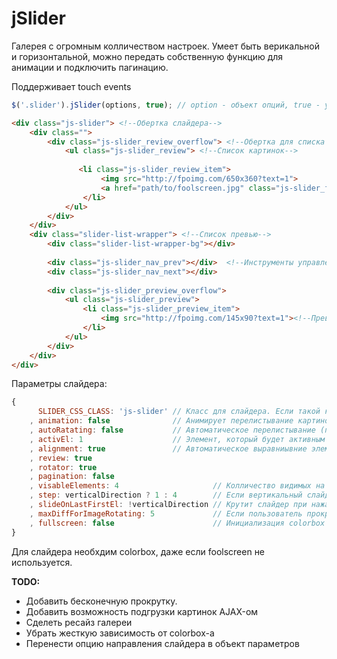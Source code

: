 jSlider
=======

Галерея с огромным колличеством настроек.
Умеет быть верикальной и горизонтальной, можно передать собственную функцию для анимации и подключить пагинацию.

Поддерживает touch events


```javascript
$('.slider').jSlider(options, true); // option - объект опций, true - указывает что слайдер должен быть вертикальным
```
```html
<div class="js-slider"> <!--Обертка слайдера-->
    <div class="">
        <div class="js-slider_review_overflow"> <!--Обертка для списка основных картинок-->
            <ul class="js-slider_review"> <!--Список картинок-->
                
               <li class="js-slider_review_item">
                    <img src="http://fpoimg.com/650x360?text=1">
                    <a href="path/to/foolscreen.jpg" class="js-slider_fullscreen"></a> <!--Кнопка для foolscreen-a не обязательна-->
                </li>
            </ul>
        </div>
    </div>  
    <div class="slider-list-wrapper"> <!--Список превью-->
        <div class="slider-list-wrapper-bg"></div>
    
        <div class="js-slider_nav_prev"></div>  <!--Инструменты управления-->
        <div class="js-slider_nav_next"></div>
        
        <div class="js-slider_preview_overflow">
            <ul class="js-slider_preview">                  
                <li class="js-slider_preview_item">
                    <img src="http://fpoimg.com/145x90?text=1"><!--Превью-->
                </li>
            </ul>
        </div>
    </div>
</div>
```
Параметры слайдера:
```javascript
{
      SLIDER_CSS_CLASS: 'js-slider' // Класс для слайдера. Если такой класс уже есть, его можно переопределить
    , animation: false              // Анимирует перелистывание картинок (может принемать функцию)
    , autoRatating: false           // Автоматическое перелистывание (принимает значение в миллисекундах)
    , activEl: 1                    // Элемент, который будет активным при инициализации слайдера
    , alignment: true               // Автоматическое выравниывние элементов (все превью должны быть одного размера)
    , review: true
    , rotator: true
    , pagination: false
    , visableElements: 4                     // Колличество видимых на странице элементов
    , step: verticalDirection ? 1 : 4        // Если вертикальный слайдер, то перематываем одну картинку (если не указанно другое)
    , slideOnLastFirstEl: !verticalDirection // Крутит слайдер при нажатии на крайние превью в видемой части списка
    , maxDiffForImageRotating: 5             // Если пользователь прокрутит больше картинок, то запускается альтернативая анимация прокрутки
    , fullscreen: false                      // Инициализация colorbox'a. Можно передать объект настроек colorbox'a
}
```

Для слайдера необхдим colorbox, даже если foolscreen не используется.

**TODO:**

- Добавить бесконечную прокрутку.
- Добавить возможность подгрузки картинок AJAX-ом
- Сделеть ресайз галереи
- Убрать жесткую зависимость от colorbox-а
- Перенести опцию направления слайдера в объект параметров
